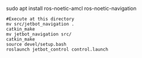 sudo apt install ros-noetic-amcl ros-noetic-navigation

```
#Execute at this directory
mv src/jetbot_navigation .
catkin_make
mv jetbot_navigation src/
catkin_make
source devel/setup.bash
roslaunch jetbot_control control.launch
```
